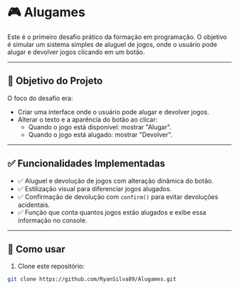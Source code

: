 # 🎮 Alugames

Este é o primeiro desafio prático da formação em programação. O objetivo é simular um sistema simples de aluguel de jogos, onde o usuário pode alugar e devolver jogos clicando em um botão.

---

## 📌 Objetivo do Projeto

O foco do desafio era:

- Criar uma interface onde o usuário pode alugar e devolver jogos.
- Alterar o texto e a aparência do botão ao clicar:
  - Quando o jogo está disponível: mostrar "Alugar".
  - Quando o jogo está alugado: mostrar "Devolver".

---

## ✅ Funcionalidades Implementadas

- ✅ Aluguel e devolução de jogos com alteração dinâmica do botão.
- ✅ Estilização visual para diferenciar jogos alugados.
- ✅ Confirmação de devolução com `confirm()` para evitar devoluções acidentais.
- ✅ Função que conta quantos jogos estão alugados e exibe essa informação no console.

---

## 🚀 Como usar

1. Clone este repositório:
```bash
git clone https://github.com/RyanSilva89/Alugames.git
